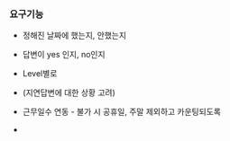 

### 요구기능
- 정해진 날짜에 했는지, 안했는지
- 답변이 yes 인지, no인지
- Level별로

- (지연답변에 대한 상황 고려)
- 근무일수 연동 - 불가 시 공휴일, 주말 제외하고 카운팅되도록 
- 